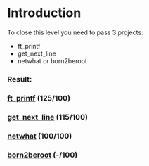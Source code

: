 # Introduction
To close this level you need to pass 3 projects:
* ft_printf
* get_next_line
* netwhat or born2beroot

### Result:
### [ft_printf](./ft_printf) (125/100)
### [get_next_line](./get_next_line) (115/100)
### [netwhat](./netwhat) (100/100)
### [born2beroot](./born2beroot) (-/100)